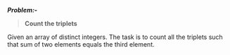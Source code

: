 ***Problem:-***

> **Count the triplets**

Given an array of distinct integers. The task is to count all the triplets such that sum of two elements equals the third element.
